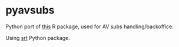 # pyavsubs

Python port of [this](https://github.com/lbraglia/lbav2) R package,
used for AV subs handling/backoffice.

Using [srt](https://github.com/cdown/srt) Python package. 
